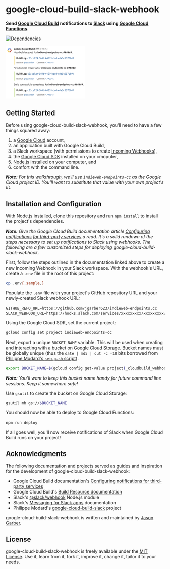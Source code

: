 # google-cloud-build-slack-webhook

**Send [Google Cloud Build](https://cloud.google.com/cloud-build/) notifications to [Slack](https://slack.com) using [Google Cloud Functions](https://cloud.google.com/functions/).**

[![Dependencies](https://img.shields.io/depfu/jgarber623/google-cloud-build-slack-webhook.svg?style=for-the-badge)](https://depfu.com/github/jgarber623/google-cloud-build-slack-webhook)

<img src="https://raw.githubusercontent.com/jgarber623/google-cloud-build-slack-webhook/main/screenshot.png" alt="Screenshot of a Slack channel displaying Google Cloud Build notifications" width="50%">

## Getting Started

Before using google-cloud-build-slack-webhook, you'll need to have a few things squared away:

1. a [Google Cloud](https://cloud.google.com) account,
1. an application built with Google Cloud Build,
1. a Slack workspace (with permissions to create [Incoming Webhooks](https://api.slack.com/incoming-webhooks)),
1. the [Google Cloud SDK](https://cloud.google.com/sdk/docs/) installed on your cmoputer,
1. [Node.js](https://nodejs.org) installed on your computer, and
1. comfort with the command line.

_**Note:** For this walkthrough, we'll use `indieweb-endpoints-cc` as the Google Cloud project ID. You'll want to substitute that value with your own project's ID._

## Installation and Configuration

With Node.js installed, clone this repository and run `npm install` to install the project's dependencies.

_**Note:** Give the Google Cloud Build documentation article [Configuring notifications for third-party services](https://cloud.google.com/cloud-build/docs/configure-third-party-notifications) a read. It's a solid rundown of the steps necessary to set up notifications to Slack using webhooks. The following are a few customized steps for deploying google-cloud-build-slack-webhook._

First, follow the steps outlined in the documentation linked above to create a new Incoming Webhook in your Slack workspace. With the webhook's URL, create a `.env` file in the root of this project:

```bash
cp .env{.sample,}
```

Populate the `.env` file with your project's GitHub repository URL and your newly-created Slack webhook URL:

```text
GITHUB_REPO_URL=https://github.com/jgarber623/indieweb-endpoints.cc
SLACK_WEBHOOK_URL=https://hooks.slack.com/services/xxxxxxxxx/xxxxxxxxx/xxxxxxxxxxxxxxxxxxxxxxxx
```

Using the Google Cloud SDK, set the current project:

```bash
gcloud config set project indieweb-endpoints-cc
```

Next, export a unique `BUCKET_NAME` variable. This will be used when creating and interacting with a bucket on [Google Cloud Storage](https://cloud.google.com/storage/). Bucket names must be globally unique (thus the `date | md5 | cut -c -10` bits borrowed from [Philippe Modard's `setup.sh` script](https://github.com/Philmod/google-cloud-build-slack/blob/master/setup.sh)).

```bash
export BUCKET_NAME=$(gcloud config get-value project)_cloudbuild_webhook_$(date | md5 | cut -c -10)
```

_**Note:** You'll want to keep this bucket name handy for future command line sessions. Keep it somewhere safe!_

Use `gsutil` to create the bucket on Google Cloud Storage:

```bash
gsutil mb gs://$BUCKET_NAME
```

You should now be able to deploy to Google Cloud Functions:

```bash
npm run deploy
```

If all goes well, you'll now receive notifications of Slack when Google Cloud Build runs on your project!

## Acknowledgments

The following documentation and projects served as guides and inspiration for the development of google-cloud-build-slack-webhook:

- Google Cloud Build documentation's [Configuring notifications for third-party services](https://cloud.google.com/cloud-build/docs/configure-third-party-notifications)
- Google Cloud Build's [Build Resource documentation](https://cloud.google.com/cloud-build/docs/api/reference/rest/Shared.Types/Build)
- Slack's [@slack/webhook](https://slack.dev/node-slack-sdk/webhook) Node.js module
- Slack's [Messaging for Slack apps](https://api.slack.com/messaging) documentation
- Philippe Modard's [google-cloud-build-slack](https://github.com/Philmod/google-cloud-build-slack) project

google-cloud-build-slack-webhook is written and maintained by [Jason Garber](https://sixtwothree.org).

## License

google-cloud-build-slack-webhook is freely available under the [MIT License](https://opensource.org/licenses/MIT). Use it, learn from it, fork it, improve it, change it, tailor it to your needs.

